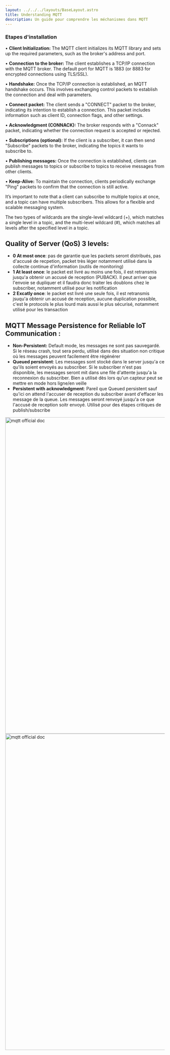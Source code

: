 ```yaml
---
layout: ../../../layouts/BaseLayout.astro
title: Understanding MQTT
description: Un guide pour comprendre les méchanismes dans MQTT 
---
```


### Etapes d'installation
• **Client Initialization:** The MQTT client initializes its MQTT library and sets up the required parameters, such as the broker's address and port.

• **Connection to the broker:** The client establishes a TCP/IP connection with the MQTT broker. The default port for MQTT is 1883 (or 8883 for encrypted connections using TLS/SSL).

• **Handshake:** Once the TCP/IP connection is established, an MQTT handshake occurs. This involves exchanging control packets to establish the connection and deal  with parameters.

• **Connect packet:** The client sends a "CONNECT" packet to the broker, indicating its intention to establish a connection. This packet includes information such as client ID, connection flags, and other settings.

• **Acknowledgment (CONNACK):** The broker responds with a "Connack" packet, indicating whether the connection request is accepted or rejected.

• **Subscriptions (optional):** If the client is a subscriber, it can then send "Subscribe" packets to the broker, indicating the topics it wants to subscribe to.

• **Publishing messages:** Once the connection is established, clients can publish messages to topics or subscribe to topics to receive messages from other clients.

• **Keep-Alive:** To maintain the connection, clients periodically exchange "Ping" packets to confirm that the connection is still active.

It’s important to note that a client can subscribe to multiple topics at once, and a topic can have multiple subscribers. This allows for a flexible and scalable  messaging system. 

The two types of wildcards are the single-level wildcard (+), which matches a single level in a topic, and the multi-level wildcard (#), which matches all levels after the specified level in a topic.

## Quality of Server (QoS) 3 levels:
- **0 At most once**: pas de garantie que les packets seront distribués, pas d'accusé de recpetion, packet très léger notamment utilisé dans la collecte continue d'information (outils de monitoring)
- **1 At least once**: le packet est livré au moins une fois, il est retransmis jusqu'a obtenir un accusé de reception (PUBACK). Il peut arriver que l'envoie se dupliquer et il faudra donc traiter les doublons chez le subscriber, notamment utilisé pour les notification
- **2 Excatly once**: le packet est livré une seule fois, il est retransmis jsuqu'a obtenir un accusé de reception, aucune duplication possible, c'est le protocols le plus lourd mais aussi le plus sécurisé, notamment utilisé pour les transaction 

## MQTT Message Persistence for Reliable IoT Communication :

- **Non-Persistent:** Default mode, les messages ne sont pas sauvegardé. Si le réseau crash, tout sera perdu, utilisé dans des situation non critique où les messages peuvent facilement être régénérer
- **Queued persistent**: Les messages sont stocké dans le server jusqu'a ce qu'ils soient envoyés au subscriber. Si le subscriber n'est pas disponible, les messages seront mit dans une file d'attente jusqu'a la reconnexion du subscriber. Bien a utilisé dès lors qu'un capteur peut se mettre en mode hors ligne/en veille
- **Persistent with acknowledgment**: Pareil que Queued persistent sauf qu'ici on attend l'accuser de reception du subscriber avant d'effacer les message de la queue. Les messages seront renvoyé jusqu'a ce que l'accusé de reception soitr envoyé. Utilisé pour des étapes critiques de publish/subscribe

<img src="/thotify/src/assets/mqtt/Capture d’écran de 2025-01-14 11-11-36.png" alt="mqtt official doc" title="schema interaction" style="width: 1000px;">
<img src="/thotify/src/assets/mqtt/Capture d’écran de 2025-01-14 11-07-10.png" alt="mqtt official doc" title="schema interaction" style="width: 1000px;">
